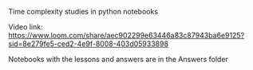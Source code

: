 Time complexity studies in python notebooks

Video link: https://www.loom.com/share/aec902299e63446a83c87943ba6e9125?sid=8e279fe5-ced2-4e9f-8008-403d05933898

Notebooks with the lessons and answers are in the Answers folder